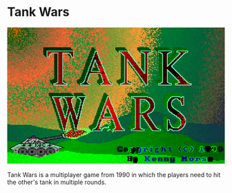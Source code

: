 # Tank Wars

![](https://github.com/jatardine/IA-Rejects/blob/main/MS-DOS/BOMB/bomb_001.png?raw=true)

Tank Wars is a multiplayer game from 1990 in which the players need to hit the other's tank in multiple rounds.
